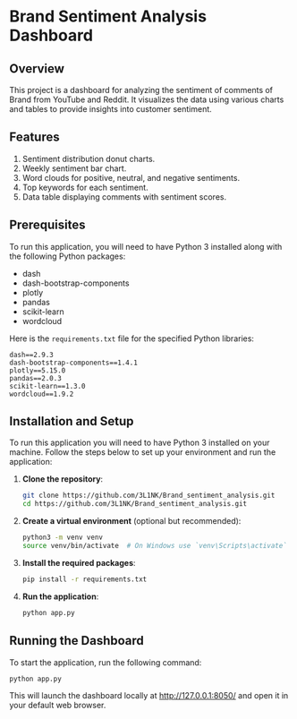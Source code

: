 # Brand Sentiment Analysis Dashboard

## Overview
This project is a dashboard for analyzing the sentiment of comments of Brand from YouTube and Reddit. It visualizes the data using various charts and tables to provide insights into customer sentiment.

## Features
1. Sentiment distribution donut charts.
2. Weekly sentiment bar chart.
3. Word clouds for positive, neutral, and negative sentiments.
4. Top keywords for each sentiment.
5. Data table displaying comments with sentiment scores.

## Prerequisites
To run this application, you will need to have Python 3 installed along with the following Python packages:

- dash
- dash-bootstrap-components
- plotly
- pandas
- scikit-learn
- wordcloud

Here is the `requirements.txt` file for the specified Python libraries:

```
dash==2.9.3
dash-bootstrap-components==1.4.1
plotly==5.15.0
pandas==2.0.3
scikit-learn==1.3.0
wordcloud==1.9.2
```

## Installation and Setup

To run this application you will need to have Python 3 installed on your machine. Follow the steps below to set up your environment and run the application:

1. **Clone the repository**:
   ```sh
   git clone https://github.com/3L1NK/Brand_sentiment_analysis.git
   cd https://github.com/3L1NK/Brand_sentiment_analysis.git
   ```

2. **Create a virtual environment** (optional but recommended):
   ```sh
   python3 -m venv venv
   source venv/bin/activate  # On Windows use `venv\Scripts\activate`
   ```

3. **Install the required packages**:
   ```sh
   pip install -r requirements.txt
   ```

4. **Run the application**:
   ```sh
   python app.py
   ```

## Running the Dashboard

To start the application, run the following command:

```sh
python app.py
```

This will launch the dashboard locally at http://127.0.0.1:8050/ and open it in your default web browser.
